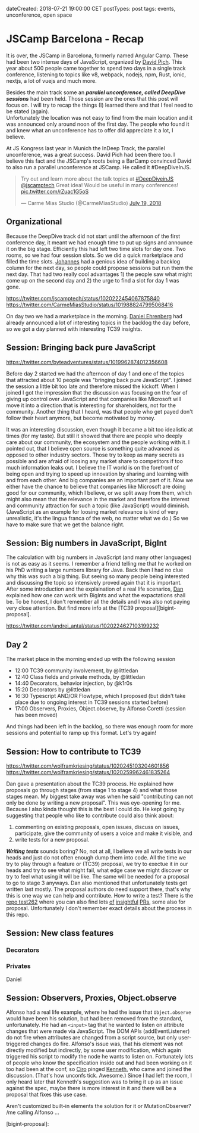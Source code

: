 dateCreated: 2018-07-21 19:00:00 CET
postTypes: post
tags: events, unconference, open space

# JSCamp Barcelona - Recap

It is over, the JSCamp in Barcelona, formerly named Angular Camp. These had been two intense days of JavaScript, organized
by [David Pich][david-pich]. This year about 500 people came together to spend two days in a single 
track conference, listening to topics like v8, webpack, nodejs, npm, Rust, ionic, nextjs, a lot of vuejs and much more.

Besides the main track some an ***parallel unconference, called DeepDive sessions*** had been held. 
Those session are the ones that this post will focus on. I will try to recap the things (I) 
learned there and that I feel need to be stated (again).  
Unfortunately the location was not easy to
find from the main location and it was announced only around noon of the first day. The 
people who found it and knew what an unconference has to offer did appreciate it a lot, I believe.

At JS Kongress last year in Munich the InDeep Track, the parallel unconference, was a great success.
David Pich had been there too. I believe this fact and the JSCamp's roots being a BarCamp convinced 
David to also run a parallel unconference at JSCamp. He called it #DeepDiveInJS.

<blockquote class="twitter-tweet" data-partner="tweetdeck"><p lang="en" dir="ltr">Try out and learn more about the talk topics at <a href="https://twitter.com/hashtag/DeepDiveinJS?src=hash&amp;ref_src=twsrc%5Etfw">#DeepDiveinJS</a>  <a href="https://twitter.com/jscamptech?ref_src=twsrc%5Etfw">@jscamptech</a> Great idea! Would be useful in many conferences! <a href="https://t.co/rZuac1G5oS">pic.twitter.com/rZuac1G5oS</a></p>&mdash; Carme Mias Studio (@CarmeMiasStudio) <a href="https://twitter.com/CarmeMiasStudio/status/1019888247995068416?ref_src=twsrc%5Etfw">July 19, 2018</a></blockquote>
<script async src="https://platform.twitter.com/widgets.js" charset="utf-8"></script>

## Organizational

Because the DeepDive track did not start until the afternoon of the first conference day, it meant we had enough
time to put up signs and announce it on the big stage. Efficiently this had left two time slots for day one.
Two rooms, so we had four session slots. So we did a quick marketplace and filled the time slots.
[Johannes][jowe] had a genious idea of building a backlog column for the next day, so people could propose
sessions but run them the next day. That had two really cool advantages 1) the people saw what might
come up on the second day and 2) the urge to find a slot for day 1 was gone.

https://twitter.com/jscamptech/status/1020222454067875840
https://twitter.com/CarmeMiasStudio/status/1019888247995068416

On day two we had a marketplace in the morning. [Daniel Ehrenberg][littledan] had already announced a lot of interesting
topics in the backlog the day before, so we got a day planned with interesting TC39 insights.

## Session: Bringing back pure JavaScript

https://twitter.com/byteadventures/status/1019962874012356608

Before day 2 started we had the afternoon of day 1 and one of the topics that attracted about 10 people was
"bringing back pure JavaScript". I joined the session a little bit too late and therefore missed the kickoff.
When I joined I got the impression that the discussion was focusing on the fear of giving up control over
JavaScript and that companies like Microsoft will move it into a direction that is interesting for shareholders,
not for the community. Another thing that I heard, was that people who get payed don't follow their heart anymore,
but become motivated by money.

It was an interesting discussion, even though it became a bit too idealistic at times (for my taste). But still
it showed that there are people who deeply care about our community, the ecosystem and the people working with it.
I pointed out, that I believe open source is something quite advanced as opposed to other industry sectors.
Those try to keep as many secrets as possible and are afraid of loosing any market share to competitors if 
too much information leaks out. I believe the IT world is on the forefront of being open and trying to speed
up innovation by sharing and learning with and from each other. And big companies are an important part of it.
Now we either have the chance to believe that companies like Microsoft are doing good for our community, which 
I believe, or we split away from them, which might also mean that the relevance in the market and therefore
the interest and community attraction for such a topic (like JavaScript) would diminish.
(JavaScript as an example for loosing market relevance is kind of very unrealistic, it's the lingua franca of the web, 
no matter what we do.) 
So we have to make sure that we get the balance right.

## Session: Big numbers in JavaScript, BigInt 

The calculation with big numbers in JavaScript (and many other languages) is not as easy as it seems.
I remember a friend telling me that he worked on his PhD writing a large numbers library for Java. 
Back then I had no clue why this was such a big thing. But seeing so many people being interested and
discussing the topic so intensively proved again that it is important.
After some introduction and the explaination of a real life scenarios, [Dan][littledan] explained
how one can work with BigInts and what the expactations shall be. To be honest, I don't remember
all the details and I was also not paying very close attention. But find more info at the [TC39 proposal][bigint-proposal].

https://twitter.com/andrei_antal/status/1020224627103199232

## Day 2

The market place in the morning ended up with the following session

* 12:00 TC39 community involvement, by @littledan
* 12:40 Class fields and private methods, by @littledan
* 14:40 Decorators, behavior injection, by @k1r0s
* 15:20 Decorators by @littledan
* 16:30 Typescript AND/OR Flowtype, which I proposed (but didn't take place due to ongoing interest in TC39 sessions started before)
* 17:00 Observers, Proxies, Object.observe, by Alfonso Coretti (session has been moved)

And things had been left in the backlog, so there was enough room for more sessions and potential to 
ramp up this format. Let's try again!

## Session: How to contribute to TC39

https://twitter.com/wolframkriesing/status/1020245103204601856
https://twitter.com/wolframkriesing/status/1020259962461835264

Dan gave a presentation about the TC39 process. He explained how proposals go through stages (from stage 1 to stage 4)
and what those stages mean. My biggest take away was when he said "contributing can not only be done by writing a new proposal".
This was eye-opening for me. Because I also kinda thought this is the best I could do. He kept going by suggesting
that people who like to contribute could also think about:
1) commenting on existing proposals, open issues, discuss on issues, participate, give the community of users a voice
   and make it visible, and
1) write tests for a new proposal.

***Writing tests*** sounds boring? No, not at all, I believe we all write tests in our heads and just do not often enough
dump them into code. All the time we try to play through a feature or (TC39) proposal, we try to exectue it in our
heads and try to see what might fail, what edge case we might discover or try to feel what using it will be like.
The same will be needed for a proposal to go to stage 3 anyways. Dan also mentioned that unfortunately tests get written
last mostly. The proposal authors do need support there, that's why this is one way we can help and contribute.
How to write a test? There is the [repo test262][test262] where you can also find lots [of][pr1] [insightful][pr2] [PRs][pr3], 
some also for proposal. Unfortunately I don't remember exact details about the process in this repo.

[test262]: https://github.com/tc39/test262
[pr1]: https://github.com/tc39/test262/pull/1590
[pr2]: https://github.com/tc39/test262/pulls?utf8=%E2%9C%93&q=is%3Apr+is%3Aclosed+label%3Awaiting-author+
[pr3]: https://github.com/tc39/test262/pull/888

## Session: New class features

### Decorators

### Privates

Daniel 

## Session: Observers, Proxies, Object.observe

Alfonso had a real life example, where he had the issue that `Object.observe` would have been his solution, but
had been removed from the standard, unfortunately. He had an `<input>` tag that he wanted to listen on 
attribute changes that were made via JavaScript. The DOM APIs (addEventListener) do not fire when attributes
are changed from a script source, but only user-triggered changes do fire. Alfonso's issue was, that his
element was not directly modified but indirectly, by some user modification, which again triggered his script
to modify the node he wants to listen on.
Fortunately lots of people who know the specification inside out and had been working on it too had been 
at the conf, so [Ciro] pinged [Kenneth], who came and joined the discussion. (That's how unconfs tick.
Awesome.) Since I had left the room, I only heard later that Kenneth's suggestion was to bring it up as an issue
against the spec, maybe there is more interest in it and there will be a proposal that fixes this use case.

Aren't customized built-in elements the solution for it or MutationObserver? /me calling Alfonso ...

[Ciro]: https://twitter.com/k1r0s
[Kenneth]: https://twitter.com/kennethrohde

[david-pich]: https://twitter.com/davidpich
[jowe]: https://twitter.com/jowe
[littledan]: https://twitter.com/littledan
[bigint-proposal]: 
